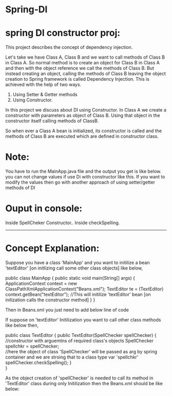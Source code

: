 # Spring-DI
spring DI constructor proj:
=====================================

This project describes the concept of dependency injection.

Let's take we have Class A, Class B and we want to call methods of Class B in Class A.
So normal method is to create an object for Class B in Class A and then with the object reference we call the methods of Class B.
But instead creating an object, calling the methods of Class B leaving the object creation to Spring framework is called Dependency Injection.
This is achieved with the help of two ways.
1. Using Setter & Getter methods
2. Using Constructor.

In this project we discuss about DI using Constructor.
In Class A we create a constructor with parameters as object of Class B.
Using that object in the constructor itself calling methods of ClassB.

So when ever a Class A bean is initialized, its constructor is called and the methods of Class B are executed which are defined in constructor class.

# Note:   
You have to run the MainApp.java file and the output you get is like below.
you can not change values if use Di with constructor like this. If you want to modify the values then go with another approach of using setter/getter methods of DI

# Ouput in console: 
Inside SpellCheker Constructor..
Inside checkSpelling.

----------------------------------
# Concept Explanation:
Suppose you have a class 'MainApp' and you want to initilize a bean 'textEditor' [on initlizing call some other class objects] like below, 

public class MainApp {
 public static void main(String[] args) {
      ApplicationContext context = new ClassPathXmlApplicationContext("Beans.xml");
      TextEditor te = (TextEditor) context.getBean("textEditor");  //This will initilize 'textEditor' bean [on inilization calls the constructor method]
   }
} 
   
Then in Beans.xml you just need to add below line of code
	<bean id = "textEditor" class = "com.tpoint.TextEditor">    

If suppose on 'textEditor' Initilization you want to call other class methods like below then,

public class TextEditor {
   public TextEditor(SpellChecker spellChecker) {  //constructor with arguemtns of required class's objects
	   SpellChecker spellchkr = spellChecker;  
     //here the object of class 'SpellChecker' will be passed as arg by spring container and we are stroing that to a class type var 'spellchkr'
	   spellChecker.checkSpelling();
   }	   
}	   

As the object creation of 	'spellChecker' is needed to call its method in 'TextEditor' class during only Initilization then the Beans.xml should be like below:
	<bean id = "textEditor" class = "com.tpoint.TextEditor">
	  	<constructor-arg index="0">
	  		<bean id="spellCheker" class="com.tpoint.SpellChecker"/>
	  	</constructor-arg>
    </bean>

